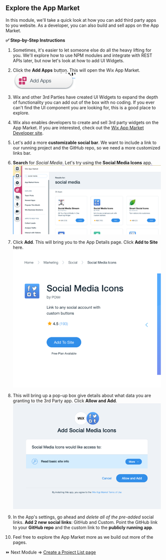 ## Explore the App Market

In this module, we'll take a quick look at how you can add third party apps to you website. As a developer, you can also build and sell apps on the App Market.

**:white_check_mark: Step-by-Step Instructions**

1. Sometimes, it's easier to let someone else do all the heavy lifting for you. We'll explore how to use NPM modules and integrate with REST APIs later, but now let's look at how to add UI Widgets.

2. Click the **Add Apps** button. This will open the Wix App Market. <br>
![Add Apps button](assets/add-apps.png)

3. Wix and other 3rd Parties have created UI Widgets to expand the depth of functionality you can add out of the box with no coding. If you ever can't find the UI component you are looking for, this is a good place to explore.

4. Wix also enables developers to create and sell 3rd party widgets on the App Market. If you are interested, check out the [Wix App Market Developer site](https://dev.wix.com/).

5. Let's add a more **customizable social bar**. We want to include a link to our running project and the GitHub repo, so we need a more customized links bar.

6. **Search** for _Social Media_. Let's try using the **Social Media Icons** app.
![searching in the app market](assets/app-search.png)

7. Click **Add**. This will bring you to the App Details page. Click **Add to Site** here.
![add app to site](assets/add-to-site.png)

8. This will bring up a pop-up box give details about what data you are granting to the 3rd Party app. Click **Allow and Add**.
![allow the app on your site](assets/allow.png)

9. In the App's settings, go ahead and _delete all of the pre-added_ social links. **Add 2 new social links**: GitHub and Custom. Point the GitHub link to your **GitHub repo** and the custom link to the **publicly running app**.

10. Feel free to explore the App Market more as we build out more of the pages.


:fast_forward: Next Module => [Create a Project List page](PROJECT_REPEATER.md)

